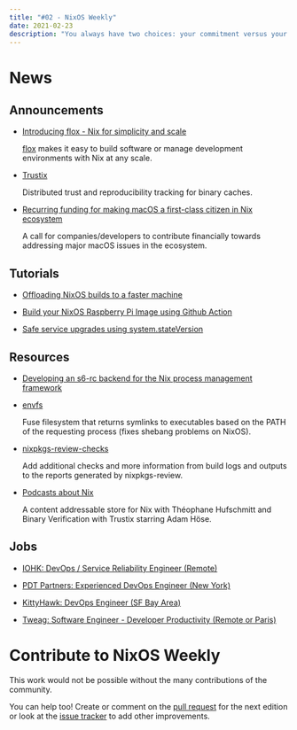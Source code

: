 ```yaml
---
title: "#02 - NixOS Weekly"
date: 2021-02-23
description: "You always have two choices: your commitment versus your fear - Sammy Davis"
---
```


# News

## Announcements

- [Introducing flox - Nix for simplicity and scale](https://discourse.nixos.org/t/introducing-flox-nix-for-simplicity-and-scale/11275)

  [flox](https://floxdev.com) makes it easy to build software or manage development environments with Nix at any scale.

- [Trustix](https://www.tweag.io/blog/2020-12-16-trustix-announcement/)

  Distributed trust and reproducibility tracking for binary caches.

- [Recurring funding for making macOS a first-class citizen in Nix ecosystem](https://discourse.nixos.org/t/recurring-funding-for-making-macos-first-class-citizen-in-nix-ecosystem/11386)

  A call for companies/developers to contribute financially towards addressing major macOS issues in the ecosystem.

## Tutorials

- [Offloading NixOS builds to a faster machine](https://sgt.hootr.club/molten-matter/nix-distributed-builds/)

- [Build your NixOS Raspberry Pi Image using Github Action](https://github.com/lucernae/nixos-pi/)

- [Safe service upgrades using system.stateVersion](https://nixos.mayflower.consulting/blog/2021/01/28/nextcloud-stateversion/)

## Resources

- [Developing an s6-rc backend for the Nix process management framework](https://sandervanderburg.blogspot.com/2021/02/developing-s6-rc-backend-for-nix.html)

- [envfs](https://github.com/Mic92/envfs)

  Fuse filesystem that returns symlinks to executables based on the PATH of the requesting process
  (fixes shebang problems on NixOS).

- [nixpkgs-review-checks](https://github.com/SuperSandro2000/nixpkgs-review-checks)

  Add additional checks and more information from build logs and outputs to the reports generated by nixpkgs-review.

- [Podcasts about Nix](https://www.compositional.fm/hosts/rok)

  A content addressable store for Nix with Théophane Hufschmitt and Binary Verification with Trustix
  starring Adam Höse.

## Jobs

- [IOHK: DevOps / Service Reliability Engineer (Remote)](https://discourse.nixos.org/t/devops-service-reliability-engineer-nix-nixops-flakes-hydra/11353)

- [PDT Partners: Experienced DevOps Engineer (New York)](https://boards.greenhouse.io/pdtpartners/jobs/1473543)

- [KittyHawk: DevOps Engineer (SF Bay Area)](https://discourse.nixos.org/t/job-devops-engineer-at-kitty-hawk-sf-bay-area/11636)

- [Tweag: Software Engineer - Developer Productivity (Remote or Paris)](https://boards.greenhouse.io/tweag/jobs/4212663002)

# Contribute to NixOS Weekly

This work would not be possible without the many contributions of the community.

You can help too! Create or comment on the [pull request](https://github.com/NixOS/nixos-weekly/pulls)
for the next edition or look at the
[issue tracker](https://github.com/NixOS/nixos-weekly/issues) to add other improvements.
